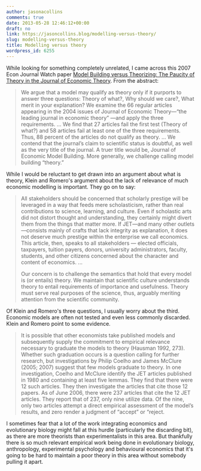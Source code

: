 ```yaml
---
author: jasonacollins
comments: true
date: 2013-05-28 12:46:12+00:00
draft: no
link: https://jasoncollins.blog/modelling-versus-theory/
slug: modelling-versus-theory
title: Modelling versus theory
wordpress_id: 6255
---
```


While looking for something completely unrelated, I came across this 2007 Econ Journal Watch paper [Model Building versus Theorizing: The Paucity of Theory in the Journal of Economic Theory](http://econjwatch.org/articles/model-building-versus-theorizing-the-paucity-of-theory-in-the-journal-of-economic-theory). From the abstract:


<blockquote>We argue that a model may qualify as theory only if it purports to answer three questions: Theory of what?, Why should we care?, What merit in your explanation? We examine the 66 regular articles appearing in the 2004 issues of Journal of Economic Theory—“the leading journal in economic theory” —and apply the three requirements. ... We find that 27 articles fail the first test (Theory of what?) and 58 articles fail at least one of the three requirements. Thus, 88 percent of the articles do not qualify as theory. ... We contend that the journal’s claim to scientific status is doubtful, as well as the very title of the journal. A truer title would be, Journal of Economic Model Building. More generally, we challenge calling model building “theory.”</blockquote>


While I would be reluctant to get drawn into an argument about what is theory, Klein and Romero's argument about the lack of relevance of much economic modelling is important. They go on to say:


<blockquote>All stakeholders should be concerned that scholarly prestige will be leveraged in a way that feeds mere scholasticism, rather than real contributions to science, learning, and culture. Even if scholastic arts did not distort thought and understanding, they certainly might divert them from the things that matter more. If JET—and many other outlets—consists mainly of crafts that lack integrity as explanation, it does not deserve much prestige within the enterprise we call economics. This article, then, speaks to all stakeholders — elected officials, taxpayers, tuition payers, donors, university administrators, faculty, students, and other citizens concerned about the character and content of economics. ...

Our concern is to challenge the semantics that hold that every model is (or entails) theory. We maintain that scientific culture understands theory to entail requirements of importance and usefulness. Theory must serve real purposes of the science, thus, arguably meriting attention from the scientific community.</blockquote>


Of Klein and Romero's three questions, I usually worry about the third. Economic models are often not tested and even less commonly discarded. Klein and Romero point to some evidence.


<blockquote>It is possible that other economists take published models and subsequently supply the commitment to empirical relevance necessary to graduate the models to theory (Hausman 1992, 273). Whether such graduation occurs is a question calling for further research, but investigations by Philip Coelho and James McClure (2005; 2007) suggest that few models graduate to theory. In one investigation, Coelho and McClure identify the JET articles published in 1980 and containing at least five lemmas. They find that there were 12 such articles. They then investigate the articles that cite those 12 papers. As of June 2006, there were 237 articles that cite the 12 JET articles. They report that of 237, only nine utilize data. Of the nine, only two articles attempt a direct empirical assessment of the model’s results, and zero render a judgment of “accept” or “reject.</blockquote>


I sometimes fear that a lot of the work integrating economics and evolutionary biology might fall at this hurdle (particularly the discarding bit), as there are more theorists than experimentalists in this area. But thankfully there is so much relevant empirical work being done in evolutionary biology, anthropology, experimental psychology and behavioural economics that it's going to be hard to maintain a poor theory in this area without somebody pulling it apart.
